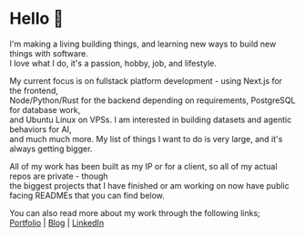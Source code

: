 # Hello 👋  

I'm making a living building things, and learning new ways to build new things with software.  
I love what I do, it's a passion, hobby, job, and lifestyle.  

My current focus is on fullstack platform development - using Next.js for the frontend,  
Node/Python/Rust for the backend depending on requirements, PostgreSQL for database work,  
and Ubuntu Linux on VPSs. I am interested in building datasets and agentic behaviors for AI,  
and much much more. My list of things I want to do is very large, and it's always getting bigger.

All of my work has been built as my IP or for a client, so all of my actual repos are private - though  
the biggest projects that I have finished or am working on now have public facing READMEs that you can find below.  

You can also read more about my work through the following links;  
[Portfolio](https://www.steventheuerl.xyz) | [Blog](https://www.tsundoku.blog) | [LinkedIn](https://www.linkedin.com/in/steven-theuerl-919175209)



<!--
**Steven-Theuerl/Steven-Theuerl** is a ✨ _special_ ✨ repository because its `README.md` (this file) appears on your GitHub profile.

Here are some ideas to get you started:

- 🔭 I’m currently working on ...
- 🌱 I’m currently learning ...
- 👯 I’m looking to collaborate on ...
- 🤔 I’m looking for help with ...
- 💬 Ask me about ...
- 📫 How to reach me: ...
- 😄 Pronouns: ...
- ⚡ Fun fact: ...
-->
